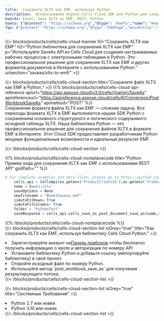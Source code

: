 ```yaml
---
title:  Сохраните XLTX как EMF, используя Python.
description:  Использование Aspose.Cells Cloud SDK для Python для сохранения файла формата XLTX как файла формата EMF.
kwords: Excel, Save XLTX as EMF, REST, Python
howto: {"@context": "https://schema.org","@type": "HowTo","name": "How to save XLTX as EMF using the Cells Cloud Python library.","description": "How to save XLTX as EMF using the Cells Cloud Python library.","image": {"@type": "ImageObject"},"url": "/python/saveas/xltx-to-emf/","step": [{ "@type": "HowToStep","name": "How to save XLTX as EMF using the Cells Cloud Python library. step 1", "image": {"@type": "ImageObject",},"url": "/python/saveas/xltx-to-emf/","text": "Register an account at <a href='https://dashboard.aspose.cloud/'>Dashboard</a> to get free API quota & authorization details",},{ "@type": "HowToStep","name": "How to save XLTX as EMF using the Cells Cloud Python library. step 1", "image": {"@type": "ImageObject",},"url": "/python/saveas/xltx-to-emf/","text": "Install Python library and add the reference (import the library) to your project.",},{ "@type": "HowToStep","name": "How to save XLTX as EMF using the Cells Cloud Python library. step 1", "image": {"@type": "ImageObject",},"url": "/python/saveas/xltx-to-emf/","text": "Open the source file in Python.",},{ "@type": "HowToStep","name": "How to save XLTX as EMF using the Cells Cloud Python library. step 1", "image": {"@type": "ImageObject",},"url": "/python/saveas/xltx-to-emf/","text": "Use the `post_workbook_save_as` method to retrieve the resulting stream.",}, ],"supply": {"@type": "HowToSupply","name": "document"},"tool": [{"@type": "HowToTool","name": "PyCharm, Visual Studio Code, Sublime, Eclipse"},{"@type": "HowToTool","name": "Aspose Cells"}],"totalTime": "PT6M"}
fqa: {"@context":"https://schema.org","@type":"FAQPage","mainEntity":[{"@type":"Question","name":"Why save file as other formats file in C# using REST API?","acceptedAnswer":{"@type":"Answer","text":"Documents are encoded in many ways, and some files may be incompatible with the software you use. To open and read such files, just save them as appropriate file formats.<br/><ol><li>Install .NET SDK and add the reference (import the library) to your project.</li><li>Open the source file in C# using REST API.</li><li>Call the PostWorkbookSaveAsRequest() method, passing an output filename with required extension.</li><li>Get the result of save as a separate file.</li></ol>"}},{"@type":"Question","name":"What file formats can I save as with your C# library?","acceptedAnswer":{"@type":"Answer","text":"We support a variety of file formats for conversion using .NET library, including XLSX, Excel, xls , PDF, CSV, HTML, Markdown, XML, PNG, JPG, TIFF, Json, TXT and many more."}},{"@type":"Question","name":"What is the maximum allowed file size for conversion using this .NET library?","acceptedAnswer":{"@type":"Answer","text":"There are no file size limits for format conversions using .NET library."}}]}
---
```

{{< blocks/products/cells/cells-cloud-banner h1="Сохранить XLTX как EMF" h2="Python библиотека для сохранения XLTX как EMF" p="Используйте SaveAs API из Cells Cloud для создания настраиваемых рабочих процессов с электронными таблицами в Python. Это профессиональное решение для сохранения XLTX как EMF и других форматов документов в Интернете с использованием Python." urlsection="saveas/xltx-to-emf/" >}}

{{< blocks/products/cells/cells-cloud-section title="Сохраните файл XLTX как EMF в Python." >}}
{{% blocks/products/cells/cells-cloud-api-reference apiurl="https://api.aspose.cloud/v3.0/cells/{name}/SaveAs" apireferenceurl="https://apireference.aspose.cloud/cells/#/Conversion/PostWorkbookSaveAs" apimethod="POST" %}}
<br/>
Сохранение формата файла XLTX как EMF — сложная задача. Все переходы формата XLTX в EMF выполняются нашим SDK Python с сохранением основного структурного и логического содержимого исходной таблицы XLTX. Наша библиотека Python — это профессиональное решение для сохранения файлов XLTX в формате EMF в Интернете. Этот Cloud SDK предоставляет разработчикам Python мощные функциональные возможности и идеальный результат EMF.

{{< /blocks/products/cells/cells-cloud-section >}}

{{% blocks/products/cells/cells-cloud-noreplacecode title="Python Пример кода для сохранения XLTX как EMF с использованием REST API" gistPath="" %}}
  
```python
# For complete examples and data files, please go to https://github.com/aspose-cells-cloud/aspose-cells-cloud-python/
    cells_api = CellsApi(os.getenv('ProductClientId'),os.getenv('ProductClientSecret'))
    name ='Book1.xltx'    
    saveOptions = None
    newfilename = "Book1Saveas.emf"
    isAutoFitRows= True
    isAutoFitColumns= True
    folder = "PythonTest"
    saveResponse = cells_api.cells_save_as_post_document_save_as(name,save_options=saveOptions, newfilename=(folder +'/' + newfilename),folder=folder)
```
  
{{% /blocks/products/cells/cells-cloud-noreplacecode %}}
<br/>
{{< blocks/products/cells/cells-cloud-section-list isGrey="true" title="Как сохранить XLTX как EMF, используя библиотеку Cells Cloud Python." >}}
<li> Зарегистрируйте аккаунт на<a href="https://dashboard.aspose.cloud/">Панель приборов</a> чтобы бесплатно получить информацию о квоте и авторизации по номеру API</li>
<li>Установите библиотеку Python и добавьте ссылку (импортируйте библиотеку) в свой проект.</li>
<li>Откройте исходный файл по номеру Python.</li>
<li>Используйте метод `post_workbook_save_as` для получения результирующего потока.</li>
{{< /blocks/products/cells/cells-cloud-section-list >}}

{{< blocks/products/cells/cells-cloud-section-list isGrey="true" title="Системные Требования" >}}
<li>Python 2.7 или новее</li>
<li>Python 3.10 или новее</li>
{{< /blocks/products/cells/cells-cloud-section-list >}}
